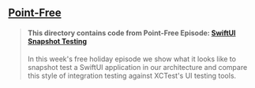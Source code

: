 ## [Point-Free](https://www.pointfree.co)

> #### This directory contains code from Point-Free Episode: [SwiftUI Snapshot Testing](https://www.pointfree.co/episodes/ep86-swiftui-snapshot-testing)
>
> In this week's free holiday episode we show what it looks like to snapshot test a SwiftUI application in our architecture and compare this style of integration testing against XCTest's UI testing tools.
